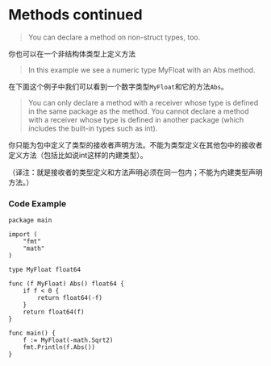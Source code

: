 # Methods continued

> You can declare a method on non-struct types, too.

你也可以在一个非结构体类型上定义方法

> In this example we see a numeric type MyFloat with an Abs method.

在下面这个例子中我们可以看到一个数字类型`MyFloat`和它的方法`Abs`。

> You can only declare a method with a receiver whose type is defined in the same package as the method. You cannot declare a method with a receiver whose type is defined in another package (which includes the built-in types such as int).

你只能为包中定义了类型的接收者声明方法。不能为类型定义在其他包中的接收者定义方法（包括比如说int这样的内建类型）。

（译注：就是接收者的类型定义和方法声明必须在同一包内；不能为内建类型声明方法。）

### Code Example

```
package main

import (
	"fmt"
	"math"
)

type MyFloat float64

func (f MyFloat) Abs() float64 {
	if f < 0 {
		return float64(-f)
	}
	return float64(f)
}

func main() {
	f := MyFloat(-math.Sqrt2)
	fmt.Println(f.Abs())
}
```
